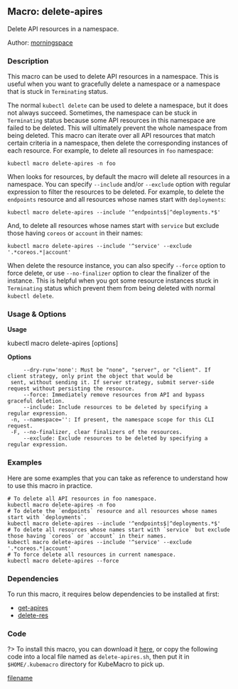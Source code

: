 ## Macro: delete-apires

Delete API resources in a namespace.

Author: [morningspace](https://github.com/morningspace/)

<!-- tabs:start -->

### **Description**


This macro can be used to delete API resources in a namespace. This is useful when you want to
gracefully delete a namespace or a namespace that is stuck in `Terminating` status.

The normal `kubectl delete` can be used to delete a namespace, but it does not always succeed.
Sometimes, the namespace can be stuck in `Terminating` status because some API resources in this
namespace are failed to be deleted. This will ultimately prevent the whole namespace from being
deleted. This macro can iterate over all API resources that match certain criteria in a namespace,
then delete the corresponding instances of each resource. For example, to delete all resources in
`foo` namespace:
```shell
kubectl macro delete-apires -n foo
```

When looks for resources, by default the macro will delete all resources in a namespace. You can
specify `--include` and/or `--exclude` option with regular expression to filter the resources to
be deleted. For example, to delete the `endpoints` resource and all resources whose names start
with `deployments`:
```shell
kubectl macro delete-apires --include '^endpoints$|^deployments.*$'
```
And, to delete all resources whose names start with `service` but exclude those having `coreos` or
`account` in their names:
```shell
kubectl macro delete-apires --include '^service' --exclude '.*coreos.*|account'
```

When delete the resource instance, you can also specify `--force` option to force delete, or use
`--no-finalizer` option to clear the finalizer of the instance. This is helpful when you got some
resource instances stuck in `Terminating` status which prevent them from being deleted with normal
`kubectl delete`.



### **Usage & Options**

**Usage**

kubectl macro delete-apires [options]

**Options**

```
     --dry-run='none': Must be "none", "server", or "client". If client strategy, only print the object that would be
 sent, without sending it. If server strategy, submit server-side request without persisting the resource.
     --force: Immediately remove resources from API and bypass graceful deletion.
     --include: Include resources to be deleted by specifying a regular expression.
 -n, --namespace='': If present, the namespace scope for this CLI request.
 -F, --no-finalizer, clear finalizers of the resources.
     --exclude: Exclude resources to be deleted by specifying a regular expression.

```

### **Examples**

Here are some examples that you can take as reference to understand how to use this macro in practice.
```shell
# To delete all API resources in foo namespace.
kubectl macro delete-apires -n foo
# To delete the `endpoints` resource and all resources whose names start with `deployments`.
kubectl macro delete-apires --include '^endpoints$|^deployments.*$'
# To delete all resources whose names start with `service` but exclude those having `coreos` or `account` in their names.
kubectl macro delete-apires --include '^service' --exclude '.*coreos.*|account'
# To force delete all resources in current namespace.
kubectl macro delete-apires --force

```

### **Dependencies**

To run this macro, it requires below dependencies to be installed at first:

* [get-apires](docs/get-apires.md)
* [delete-res](docs/delete-res.md)

### **Code**

?> To install this macro, you can download it [here](bin/delete-apires.sh ':ignore delete-apires'), or copy the following code into a local file named as `delete-apires.sh`, then put it in `$HOME/.kubemacro` directory for KubeMacro to pick up.

[filename](../bin/delete-apires.sh ':include :type=code shell')

<!-- tabs:end -->
